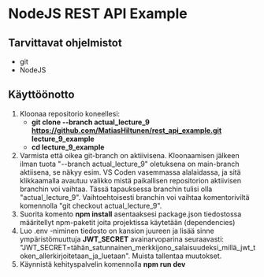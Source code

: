 # NodeJS REST API Example

## Tarvittavat ohjelmistot

- git
- NodeJS

## Käyttöönotto

1. Kloonaa repositorio koneellesi:
   - **git clone --branch actual_lecture_9 https://github.com/MatiasHiltunen/rest_api_example.git lecture_9_example**
   - **cd lecture_9_example**
2. Varmista että oikea git-branch on aktiivisena. Kloonaamisen jälkeen ilman tuota "--branch actual_lecture_9" oletuksena on main-branch aktiisena, se näkyy esim. VS Coden vasemmassa alalaidassa, ja sitä klikkaamalla avautuu valikko mistä paikallisen repositorion aktiivisen branchin voi vaihtaa. Tässä tapauksessa branchin tulisi olla "actual_lecture_9". Vaihtoehtoisesti branchin voi vaihtaa komentoriviltä komennolla "git checkout actual_lecture_9".
3. Suorita komento **npm install** asentaaksesi package.json tiedostossa määritellyt npm-paketit joita projektissa käytetään (dependencies)
4. Luo .env -niminen tiedosto on kansion juureen ja lisää sinne ympäristömuuttuja **JWT_SECRET** avainarvoparina seuraavasti: "JWT_SECRET=tähän_satunnainen_merkkijono_salaisuudeksi_millä_jwt_token_allerkirjoitetaan_ja_luetaan". Muista tallentaa muutokset.
5. Käynnistä kehityspalvelin komennolla **npm run dev**

